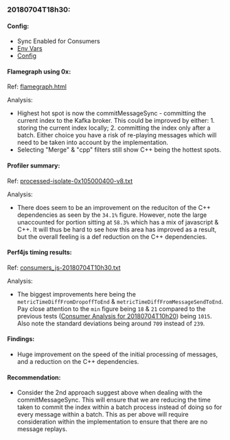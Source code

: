 ### 20180704T18h30:

#### Config:

- Sync Enabled for Consumers
- [Env Vars](./perfEnv.sh)
- [Config](./config.json)

#### Flamegraph using 0x:
Ref: [flamegraph.html](./flamegraph.html)

Analysis:
- Highest hot spot is now the commitMessageSync - committing the current index to the Kafka broker. This could be improved by either: 1. storing the current index locally; 2. committing the index only after a batch. Either choice you have a risk of re-playing messages which will need to be taken into account by the implementation.
- Selecting "Merge" & "cpp" filters still show C++ being the hottest spots.  

#### Profiler summary: 
Ref: [processed-isolate-0x105000400-v8.txt](./processed-isolate-0x105000400-v8.txt)

Analysis:
- There does seem to be an improvement on the reduciton of the C++ dependencies as seen by the `34.1%` figure. However, note the large unaccounted for portion sitting at `58.3%` which has a mix of javascript & C++. It will thus be hard to see how this area has improved as a result, but the overall feeling is a def reduction on the C++ dependencies.

#### Perf4js timing results: 
Ref: [consumers_js-20180704T10h30.txt](./consumers_js-20180704T10h30.txt)

Analysis:
- The biggest improvements here being the `metricTimeDiffFromDropoffToEnd` & `metricTimeDiffFromMessageSendToEnd`. Pay close attention to the `min` figure being `18` & `21` compared to the previous tests ([Consumer Analysis for 20180704T10h20](../perf0xConsumer-20180704T10h20/#perf4js-timing-results)) being `1015`. Also note the standard deviations being around `709` instead of `239`.

#### Findings:
- Huge improvement on the speed of the initial processing of messages, and a reduction on the C++ dependencies.

#### Recommendation:
- Consider the 2nd approach suggest above when dealing with the commitMessageSync. This will ensure that we are reducing the time taken to commit the index within a batch process instead of doing so for every message within a batch. This as per above will require consideration within the implementation to ensure that there are no message replays.
